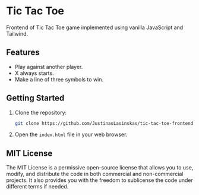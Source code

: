 # Tic Tac Toe

Frontend of Tic Tac Toe game implemented using vanilla JavaScript and Tailwind.

## Features

- Play against another player.
- X always starts.
- Make a line of three symbols to win.

## Getting Started

1. Clone the repository:

   ```bash
   git clone https://github.com/JustinasLasinskas/tic-tac-toe-frontend.git
   ```

2. Open the `index.html` file in your web browser.

## MIT License

The MIT License is a permissive open-source license that allows you to use, modify, and distribute the code in both commercial and non-commercial projects. It also provides you with the freedom to sublicense the code under different terms if needed.
